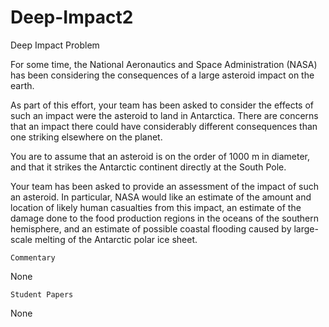 # Deep-Impact2
Deep Impact
	Problem	 
 	
For some time, the National Aeronautics and Space Administration (NASA) has been considering the consequences of a large asteroid impact on the earth.

As part of this effort, your team has been asked to consider the effects of such an impact were the asteroid to land in Antarctica. There are concerns that an impact there could have considerably different consequences than one striking elsewhere on the planet.

You are to assume that an asteroid is on the order of 1000 m in diameter, and that it strikes the Antarctic continent directly at the South Pole.

Your team has been asked to provide an assessment of the impact of such an asteroid. In particular, NASA would like an estimate of the amount and location of likely human casualties from this impact, an estimate of the damage done to the food production regions in the oceans of the southern hemisphere, and an estimate of possible coastal flooding caused by large-scale melting of the Antarctic polar ice sheet. 	 
 	 	 	 	 
 	Commentary	 	 	 
 	
None

 
 	 	 	 	 
 	Student Papers	 	 	 
 	
None
